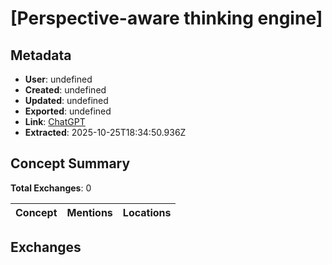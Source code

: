 # \[Perspective-aware thinking engine\]

## Metadata

- **User**: undefined
- **Created**: undefined
- **Updated**: undefined
- **Exported**: undefined
- **Link**: [ChatGPT](undefined)
- **Extracted**: 2025-10-25T18:34:50.936Z

## Concept Summary

**Total Exchanges**: 0

| Concept | Mentions | Locations |
|---------|----------|----------|

## Exchanges

